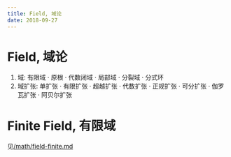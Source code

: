 ```yaml
---
title: Field, 域论	
date: 2018-09-27
---
```

# Field, 域论	
1. 域: 
    有限域 · 原根 · 代数闭域 · 局部域 · 分裂域 · 分式环
2. 域扩张: 
    单扩张 · 有限扩张 · 超越扩张 · 代数扩张 · 正规扩张 · 可分扩张 · 伽罗瓦扩张 · 阿贝尔扩张
    
# Finite Field, 有限域
见[/math/field-finite.md](/math/field-finite.md)